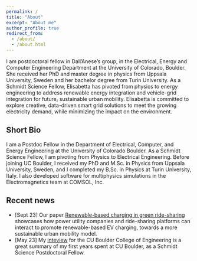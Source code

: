 ```yaml
---
permalink: /
title: "About"
excerpt: "About me"
author_profile: true
redirect_from: 
  - /about/
  - /about.html
---
```


I am postdoctoral fellow in Dall’Anese’s group, in the Electrical, Energy and Computer Engineering Department at the University of Colorado, Boulder. She received her PhD and master degree in physics from Uppsala University, Sweden and her bachelor degree from Turin University. As a Schmidt Science Fellow, Elisabetta has pivoted from physics to energy engineering to address renewable energy integration and vehicle-grid integration for future, sustainable urban mobility. Elisabetta  is committed to explore creative, data-driven smart grid solutions to meet the growing electricity demand, while minimizing the impact on the environment. 

Short Bio
------
I am a Postdoc Fellow in the Department of Electrical, Computer, and Energy Engineering at the University of Colorado Boulder. As a Schmidt Science Fellow, I am pivoting from Physics to Electrical Engineering. Before joining UC Boulder, I received my PhD and M.Sc. in Physics from Uppsala University, Sweden, and I completed my B.Sc. in Physics at Turin University, Italy. I also developed software for multiphysics simulations in the Electromagnetics team at COMSOL, Inc.

Recent news
------
- \[Sept 23\] Our paper [Renewable-based charging in green ride-sharing](https://www.nature.com/articles/s41598-023-42042-z) showcases how power utility companies and ride-sharing platforms can interact to promote renewable-based EV charging, towards a more sustainable urban mobility model.
- \[May 23\] My [inteview](https://www.colorado.edu/engineering/2023/05/24/cu-boulder-postdoc-leads-research-decarbonization-transportation-sector-through-ev-ride) for the CU Boulder College of Engineering is a great summary of my first years spent at CU Boulder, as a Schmidt Science Postdoctoral Fellow.

